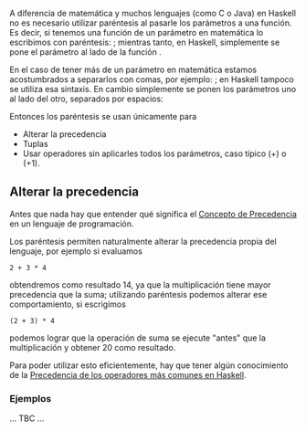 A diferencia de matemática y muchos lenguajes (como C o Java) en Haskell no es necesario utilizar paréntesis al pasarle los parámetros a una función. Es decir, si tenemos una función de un parámetro en matemática lo escribimos con paréntesis: ; mientras tanto, en Haskell, simplemente se pone el parámetro al lado de la función .

En el caso de tener más de un parámetro en matemática estamos acostumbrados a separarlos con comas, por ejemplo: ; en Haskell tampoco se utiliza esa sintaxis. En cambio simplemente se ponen los parámetros uno al lado del otro, separados por espacios:

Entonces los paréntesis se usan únicamente para

-   Alterar la precedencia
-   Tuplas
-   Usar operadores sin aplicarles todos los parámetros, caso típico (+) o (+1).

Alterar la precedencia
----------------------

Antes que nada hay que entender qué significa el [Concepto de Precedencia](concepto-de-precedencia.md) en un lenguaje de programación.

Los paréntesis permiten naturalmente alterar la precedencia propia del lenguaje, por ejemplo si evaluamos

`2 + 3 * 4`

obtendremos como resultado 14, ya que la multiplicación tiene mayor precedencia que la suma; utilizando paréntesis podemos alterar ese comportamiento, si escrigimos

`(2 + 3) * 4`

podemos lograr que la operación de suma se ejecute "antes" que la multiplicación y obtener 20 como resultado.

Para poder utilizar esto eficientemente, hay que tener algún conocimiento de la [Precedencia de los operadores más comunes en Haskell](precedencia-de-los-operadores-mas-comunes-en-haskell.md).

### Ejemplos

... TBC ...
